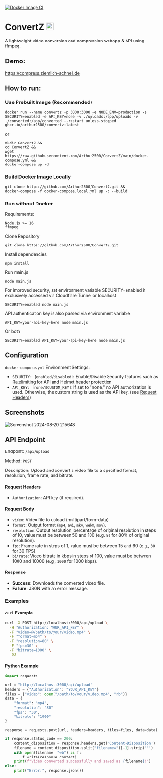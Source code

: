 [![Docker Image CI](https://github.com/Arthur2500/ConvertZ/actions/workflows/docker-image.yml/badge.svg)](https://github.com/Arthur2500/ConvertZ/actions/workflows/docker-image.yml)
# ConvertZ <img src="https://github.com/Arthur2500/ConvertZ/raw/main/public/favicon.ico" alt="Icon" width="24"/>
A lightweight video conversion and compression webapp & API using ffmpeg.

## Demo:
https://compress.ziemlich-schnell.de

## How to run:
### Use Prebuilt Image (Recommended)
```
docker run --name convertz -p 3000:3000 -e NODE_ENV=production -e SECURITY=enabled -e API_KEY=none -v ./uploads:/app/uploads -v ./converted:/app/converted --restart unless-stopped ghcr.io/arthur2500/convertz:latest
```
or
```
mkdir ConvertZ &&
cd ConvertZ &&
wget https://raw.githubusercontent.com/Arthur2500/ConvertZ/main/docker-compose.yml &&
docker-compose up -d
```

### Build Docker Image Locally
```
git clone https://github.com/Arthur2500/ConvertZ.git &&
docker-compose -f docker-compose.local.yml up -d --build
```

### Run without Docker
Requirements:
```
Node.js >= 16
ffmpeg
```

Clone Repository
```
git clone https://github.com/Arthur2500/ConvertZ.git
```

Install dependencies
```
npm install
```

Run main.js
```
node main.js
```

For improved security, set environment variable SECURITY=enabled if exclusively accessed via Cloudflare Tunnel or localhost
```
SECURITY=enabled node main.js
```

API authentication key is also passed via environment variable
```
API_KEY=your-api-key-here node main.js
```

Or both
```
SECURITY=enabled API_KEY=your-api-key-here node main.js
```

## Configuration
`docker-compose.yml` Environment Settings:
- `SECURITY: [enabled/disabled]`: Enable/Disable Security features such as Ratelimiting for API and Helmet header protection
- `API_KEY: [none/$CUSTOM_KEY]`: If set to "none," no API authorization is used. Otherwise, the custom string is used as the API key. (see [Request Headers](#request-headers))

## Screenshots
![Screenshot 2024-08-20 215648](https://github.com/user-attachments/assets/a2d7979e-2f71-4f3f-9063-57128690e62a)

## API Endpoint

Endpoint: `/api/upload`

Method: `POST`

Description: Upload and convert a video file to a specified format, resolution, frame rate, and bitrate.

#### Request Headers

- `Authorization`: API key (if required).

#### Request Body

- `video`: Video file to upload (multipart/form-data).
- `format`: Output format (`mp4`, `avi`, `mkv`, `webm`, `mov`).
- `resolution`: Output resolution, percentage of original resolution in steps of 10, value must be between 50 and 100 (e.g. `80` for 80% of original resolution).
- `fps`: Frame rate in steps of 1, value must be between 15 and 60 (e.g., `30` for 30 FPS).
- `bitrate`: Video bitrate in kbps in steps of 100, value must be between 1000 and 10000 (e.g., `1000` for 1000 kbps).

#### Response

- **Success**: Downloads the converted video file.
- **Failure**: JSON with an error message.

### Examples

#### `curl` Example

```sh
curl -X POST http://localhost:3000/api/upload \
  -H "Authorization: YOUR_API_KEY" \
  -F "video=@/path/to/your/video.mp4" \
  -F "format=mp4" \
  -F "resolution=80" \
  -F "fps=30" \
  -F "bitrate=1000" \
  -OJ
```

#### Python Example

```python
import requests

url = "http://localhost:3000/api/upload"
headers = {"Authorization": "YOUR_API_KEY"}
files = {"video": open("/path/to/your/video.mp4", "rb")}
data = {
    "format": "mp4",
    "resolution": "80",
    "fps": "30",
    "bitrate": "1000"
}

response = requests.post(url, headers=headers, files=files, data=data)

if response.status_code == 200:
    content_disposition = response.headers.get('Content-Disposition')
    filename = content_disposition.split("filename=")[-1].strip('"')
    with open(filename, "wb") as f:
        f.write(response.content)
    print(f"Video converted successfully and saved as {filename}!")
else:
    print("Error:", response.json())
```
